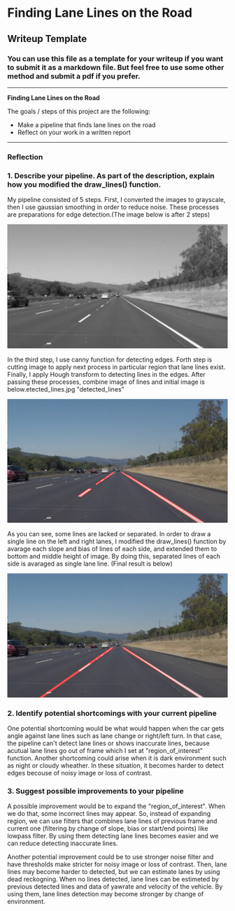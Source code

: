 # **Finding Lane Lines on the Road**

## Writeup Template

### You can use this file as a template for your writeup if you want to submit it as a markdown file. But feel free to use some other method and submit a pdf if you prefer.

---

**Finding Lane Lines on the Road**

The goals / steps of this project are the following:
* Make a pipeline that finds lane lines on the road
* Reflect on your work in a written report


[//]: # (Image References)

[image1]: ./examples/grayscale.jpg "Grayscale"

[image2]: ./test_images_output/base_picture.jpg "base_picture"

[image3]: ./test_images_output/detected_lines.jpg "detected_lines"

[image4]: ./test_images_output/detected_lanes.jpg "detected_lanes"

---

### Reflection

### 1. Describe your pipeline. As part of the description, explain how you modified the draw_lines() function.

My pipeline consisted of 5 steps. First, I converted the images to grayscale, then I use gaussian smoothing in order to reduce noise. These processes are preparations for edge detection.(The image below is after 2 steps)

![alt text][image2]

In the third step, I use canny function for detecting edges. Forth step is cutting image to apply next process in particular region that lane lines exist. Finally, I apply Hough transform to detecting lines in the edges. After passing these processes, combine image of lines and initial image is below.etected_lines.jpg "detected_lines"

![alt text][image3]

As you can see, some lines are lacked or separated. In order to draw a single line on the left and right lanes, I modified the draw_lines() function by avarage each slope and bias of lines of each side, and extended them to bottom and middle height of image. By doing this, separated lines of each side is avaraged as single lane line. (Final result is below)

![alt text][image4]

### 2. Identify potential shortcomings with your current pipeline


One potential shortcoming would be what would happen when the car gets angle against lane lines such as lane change or right/left turn.  In that case, the pipeline can't detect lane lines or shows inaccurate lines, because acutual lane lines go out of frame which I set at "region_of_interest" function.
Another shortcoming could arise when it is dark environment such as night or cloudy wheather. In these situation, it becomes harder to detect edges becouse of noisy image or loss of contrast.


### 3. Suggest possible improvements to your pipeline

A possible improvement would be to expand the "region_of_interest". When we do that, some incorrect lines may appear. So, instead of expanding region, we can use filters that combines lane lines of previous frame and current one (filtering  by change of slope, bias or start/end points) like lowpass filter. By using them detecting lane lines becomes easier and we can reduce detecting inaccurate lines.

Another potential improvement could be to use stronger noise filter and have thresholds make stricter for noisy image or loss of contrast. Then, lane lines may become harder to detected, but we can estimate lanes by using dead reckogning. When no lines detected, lane lines can be estimeted by previous detected lines and data of yawrate and velocity of the vehicle. By using them, lane lines detection may become stronger by change of environment.
